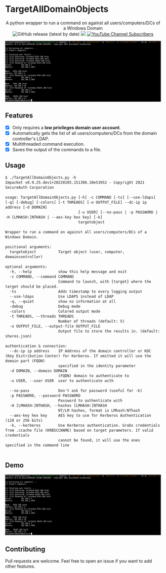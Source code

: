 # TargetAllDomainObjects

<p align="center">
  A python wrapper to run a command on against all users/computers/DCs of a Windows Domain
  <br>
  <img alt="GitHub release (latest by date)" src="https://img.shields.io/github/v/release/p0dalirius/TargetAllDomainObjects">
  <a href="https://twitter.com/intent/follow?screen_name=podalirius_" title="Follow"><img src="https://img.shields.io/twitter/follow/podalirius_?label=Podalirius&style=social"></a>
  <a href="https://www.youtube.com/c/Podalirius_?sub_confirmation=1" title="Subscribe"><img alt="YouTube Channel Subscribers" src="https://img.shields.io/youtube/channel/subscribers/UCF_x5O7CSfr82AfNVTKOv_A?style=social"></a>
  <br>
</p>

![](.github/example.png)


## Features

 - [x] Only requires a **low privileges domain user account**.
 - [x] Automatically gets the list of all users/computers/DCs from the domain controller's LDAP.
 - [x] Multithreaded command execution.
 - [x] Saves the output of the commands to a file.

## Usage

```              
$ ./TargetAllDomainObjects.py -h          
Impacket v0.9.25.dev1+20220105.151306.10e53952 - Copyright 2021 SecureAuth Corporation

usage: TargetAllDomainObjects.py [-h] -c COMMAND [-ts] [--use-ldaps] [-q] [-debug] [-colors] [-t THREADS] [-o OUTPUT_FILE] --dc-ip ip address [-d DOMAIN]
                                 [-u USER] [--no-pass | -p PASSWORD | -H [LMHASH:]NTHASH | --aes-key hex key] [-k]
                                 targetobject

Wrapper to run a command on against all users/computers/DCs of a Windows Domain.

positional arguments:
  targetobject          Target object (user, computer, domaincontroller)

optional arguments:
  -h, --help            show this help message and exit
  -c COMMAND, --command COMMAND
                        Command to launch, with {target} where the target should be placed.
  -ts                   Adds timestamp to every logging output
  --use-ldaps           Use LDAPS instead of LDAP
  -q, --quiet           show no information at all
  -debug                Debug mode
  -colors               Colored output mode
  -t THREADS, --threads THREADS
                        Number of threads (default: 5)
  -o OUTPUT_FILE, --output-file OUTPUT_FILE
                        Output file to store the results in. (default: shares.json)

authentication & connection:
  --dc-ip ip address    IP Address of the domain controller or KDC (Key Distribution Center) for Kerberos. If omitted it will use the domain part (FQDN)
                        specified in the identity parameter
  -d DOMAIN, --domain DOMAIN
                        (FQDN) domain to authenticate to
  -u USER, --user USER  user to authenticate with

  --no-pass             Don't ask for password (useful for -k)
  -p PASSWORD, --password PASSWORD
                        Password to authenticate with
  -H [LMHASH:]NTHASH, --hashes [LMHASH:]NTHASH
                        NT/LM hashes, format is LMhash:NThash
  --aes-key hex key     AES key to use for Kerberos Authentication (128 or 256 bits)
  -k, --kerberos        Use Kerberos authentication. Grabs credentials from .ccache file (KRB5CCNAME) based on target parameters. If valid credentials
                        cannot be found, it will use the ones specified in the command line
                      
```

## Demo

![](.github/example.png)

## Contributing

Pull requests are welcome. Feel free to open an issue if you want to add other features.

